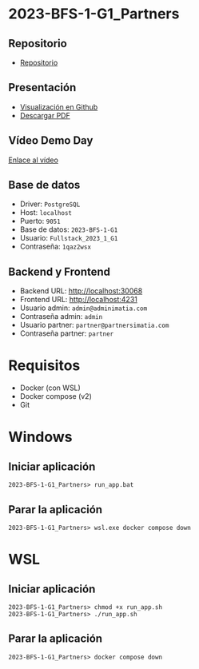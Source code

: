 # 2023-BFS-1-G1_Partners
## Repositorio
* [Repositorio](https://github.com/CampusDual/2023-BFS-1-G1_Partners)
## Presentación
* [Visualización en Github](https://github.com/CampusDual/2023-BFS-1-G1_Partners/blob/main/Presentacion%20Portal%20Partners.pdf)
* [Descargar PDF](https://raw.github.com/CampusDual/2023-BFS-1-G1_Partners/main/Presentacion%20Portal%20Partners.pdf)
## Vídeo Demo Day
[Enlace al vídeo](https://campusdual-my.sharepoint.com/:v:/p/info/EUsNL3K6mUNBglhXx-o6XooBvtFxlcB85sI9fcjK6PeapQ?e=YjqARj&nav=eyJyZWZlcnJhbEluZm8iOnsicmVmZXJyYWxBcHAiOiJTdHJlYW1XZWJBcHAiLCJyZWZlcnJhbFZpZXciOiJTaGFyZURpYWxvZy1MaW5rIiwicmVmZXJyYWxBcHBQbGF0Zm9ybSI6IldlYiIsInJlZmVycmFsTW9kZSI6InZpZXcifX0%3D)
## Base de datos
* Driver: `PostgreSQL`
* Host: `localhost`
* Puerto: `9051`
* Base de datos: `2023-BFS-1-G1`
* Usuario: `Fullstack_2023_1_G1`
* Contraseña: `1qaz2wsx`
## Backend y Frontend
* Backend URL: [http://localhost:30068](http://localhost:30068)
* Frontend URL: [http://localhost:4231](http://localhost:4231)
* Usuario admin: `admin@adminimatia.com`
* Contraseña admin: `admin`
* Usuario partner: `partner@partnersimatia.com`
* Contraseña partner: `partner`

# Requisitos
* Docker (con WSL)
* Docker compose (v2)
* Git

# Windows
## Iniciar aplicación
```
2023-BFS-1-G1_Partners> run_app.bat
```
## Parar la aplicación
```
2023-BFS-1-G1_Partners> wsl.exe docker compose down
```

# WSL
## Iniciar aplicación
```
2023-BFS-1-G1_Partners> chmod +x run_app.sh
2023-BFS-1-G1_Partners> ./run_app.sh
```
## Parar la aplicación
```
2023-BFS-1-G1_Partners> docker compose down
```
